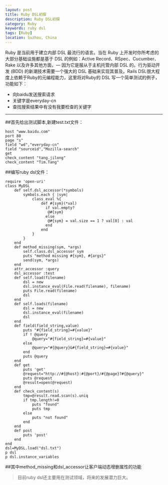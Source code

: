 ```yaml
---
layout: post
title: Ruby DSL初探
description: Ruby DSL初探
category: Ruby
keywords: ruby dsl
tags: [Ruby]
location: Suzhou, China
---
```

Ruby 是当前用于建立内部 DSL 最流行的语言。当在 Ruby 上开发时你所考虑的大部分基础设施都是基于 DSL 的例如：Active Record、RSpec、Cucumber、Rake 以及许多其他方面，— 因为它是服从于主机托管内部 DSL 的。行为驱动开发 (BDD) 的新潮技术需要一个强大的 DSL 基础来实现其普及。Rails DSL很大程度上依赖于Ruby的元编程能力，这里将对Ruby的 DSL 写一个简单测试的例子，功能如下：

 - 向baidu发送搜索请求
 - 关键字是everyday-cn
 - 查找搜索结果中有没有我要检查的关键字

---

##首先给出测试脚本,新建test.txt文件：

	host "www.baidu.com"
	port 80
	page "s"
	field "wd","everyday-cn"
	field "sourceid","Mozilla-search"
	get
	check_content "tang.jilong"
	check_content "Tim.Tang"

##编写ruby dsl文件：

	require 'open-uri'
	class MyDSL
		def self.dsl_accessor(*symbols)
			symbols.each { |sym|
				class_eval %{
					def #{sym}(*val)
					  if val.empty?
					   @#{sym}
					  else
					   @#{sym} = val.size == 1 ? val[0] : val
					  end
					end
				}
			}
		end
		def method_missing(sym, *args)
			self.class.dsl_accessor sym
			puts "method missing #{sym}, #{args}"
			send(sym, *args)
		end
		attr_accessor :query
		dsl_accessor :test
		def self.load(filename)
			dsl = new
			dsl.instance_eval(File.read(filename), filename)
			puts File.read(filename)
			dsl
		end
		def self.loads(filename)
			dsl = new
			dsl.instance_eval(filename)
			dsl
		end
		def field(field_string,value)
			puts "#{field_string}=#{value}"
			if ! @query
				@query="#{field_string}=#{value}"
			else
				@query="#{@query}&#{field_string}=#{value}"
			end
			puts @query
		end
		def get
			puts 'get'
			@request="http://#{@host}:#{@port}/#{@page}?#{@query}"
			puts @request
			@result=open(@request)
		end
		def check_content(s)
			tmp=@result.read.scan(s).uniq
			if tmp.length!=0
				puts "found"
				puts tmp
			else
				puts "not found"
			end
		end
		def post
			puts 'post'
		end
	end
	dsl=MyDSL.load("dsl.txt")
	p dsl
	p dsl.instance_variables

##其中method_missing和dsl_accessor让客户端动态增删属性的功能

> 目前ruby dsl还主要用在测试领域，将来的发展潜力巨大。
